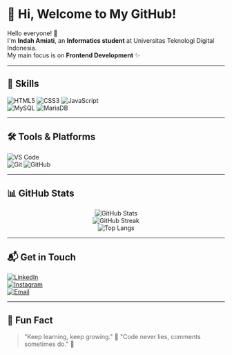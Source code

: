 # 🌸 Hi, Welcome to My GitHub!  

Hello everyone! 👋  
I'm **Indah Amiati**, an **Informatics student** at Universitas Teknologi Digital Indonesia.  
My main focus is on **Frontend Development** ✨  

---

## 🚀 Skills
![HTML5](https://img.shields.io/badge/HTML5-E34F26?style=flat-square&logo=html5&logoColor=white&logoWidth=30) 
![CSS3](https://img.shields.io/badge/CSS3-1572B6?style=flat-square&logo=css3&logoColor=white&logoWidth=30) 
![JavaScript](https://img.shields.io/badge/JavaScript-F7DF1E?style=flat-square&logo=javascript&logoColor=black&logoWidth=30)  
![MySQL](https://img.shields.io/badge/MySQL-4479A1?style=flat-square&logo=mysql&logoColor=white&logoWidth=30) 
![MariaDB](https://img.shields.io/badge/MariaDB-003545?style=flat-square&logo=mariadb&logoColor=white&logoWidth=30)  

---

## 🛠️ Tools & Platforms
![VS Code](https://img.shields.io/badge/VS%20Code-0078D4?style=flat-square&logo=visual-studio-code&logoColor=white&logoWidth=30)  
![Git](https://img.shields.io/badge/Git-F05032?style=flat-square&logo=git&logoColor=white&logoWidth=30) 
![GitHub](https://img.shields.io/badge/GitHub-181717?style=flat-square&logo=github&logoColor=white&logoWidth=30)
  

---

## 📊 GitHub Stats
<p align="center">
  <img src="https://github-readme-stats.vercel.app/api?username=Indah135&show_icons=true&theme=radical" alt="GitHub Stats" />
  <br/>
  <img src="https://nirzak-streak-stats.vercel.app/?user=Indah135&theme=radical&hide_border=true" alt="GitHub Streak" />
  <br/>
  <img src="https://github-readme-stats.vercel.app/api/top-langs/?username=Indah135&layout=compact&theme=radical" alt="Top Langs" />
</p>

---

## 📬 Get in Touch
[![LinkedIn](https://img.shields.io/badge/LinkedIn-0A66C2?style=for-the-badge&logo=linkedin&logoColor=white)](https://www.linkedin.com/in/indah-amiati)  
[![Instagram](https://img.shields.io/badge/Instagram-E4405F?style=for-the-badge&logo=instagram&logoColor=white)](https://www.instagram.com/indahh_amiati?igsh=dW40ZWljOTZvY3Y0)  
[![Email](https://img.shields.io/badge/Gmail-D14836?style=for-the-badge&logo=gmail&logoColor=white)](mailto:indahamiati85@gmail.com)  
  

---

## 🌼 Fun Fact
> "Keep learning, keep growing." 🌱
> "Code never lies, comments sometimes do." 📝  
